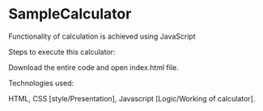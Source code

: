# SampleCalculator
Functionality of calculation is achieved using JavaScript

Steps to execute this calculator:

Download the entire code and open index.html file.


Technologies used:

HTML, 
CSS [style/Presentation], 
Javascript [Logic/Working of calculator].

